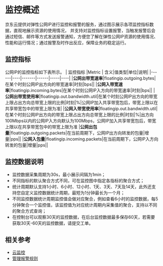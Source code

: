 # 监控概述

京东云提供对弹性公网IP进行监控和报警的服务，通过图示展示各项监控指标数据，直观地展示资源的使用情况，
并支持对监控指标设置报警，当触发报警后会通过短信、邮件等方式发送报警通知，方便您了解在弹性公网IP资源的使用情况、性能和运行情况；通过报警及时作出反应，保障业务的稳定运行。

## 监控指标

公网IP的监控指标如下表所示。
| 监控指标 |Metric  | 含义|值类型|单位|说明|
|------|----|-------|------|-----|----|
|**公网出带宽速率**|floatingip.outgoing.bytes|在某个时刻公网IP出方向的带宽速率|时刻|bps||
|**公网入带宽速率**|floatingip.incoming.bytes|在某个时刻公网IP入方向的带宽速率|时刻|bps||
|**公网出带宽使用率**|floatingip.out.bandwidth.util|在某个时刻公网IP出方向的带宽上限占出方向总带宽上限的比例|时刻|%|公网IP加入共享带宽包后，带宽上限以在共享带宽包中的带宽上限为准|
|**公网入带宽使用率**|floatingip.out.bandwidth.util|在某个时刻公网IP出方向的带宽上限占出方向总带宽上限的比例|时刻|%|出方向100Mbps以内的公网IP入方向默认为100Mbps，公网IP加入共享带宽包后，带宽上限以在共享带宽包中的带宽上限为准
|**公网出包量**|floatingip.outgoing.packets|在当前周期下，公网IP出方向转发的包量|增量|pps||
|**公网入包量**|floatingip.incoming.packets|在当前周期下，公网IP入方向转发的包量|增量|pps||

## 监控数据说明

* 监控数据采集周期为30s，最小展示间隔为1min；
* 不同指标的默认聚合方式不同，可在监控图中指定各指标的聚合方式；
* 统计周期默认支持1小时、6小时、12小时、1天、3天、7天及14天，此外还支持您自定义监控数据统计周期，最短为1分钟最长为一个月；
* 不同监控数据统计周期监控值会做对应聚合，例如查看6小时的监控数据，每5分钟聚合一个监控值，该监控值为对应统计周期内采集值的聚合，支持以不同的聚合方式查询；
* 在控制台可以观察30天的监控数据，在后台监控数据最多保存60天，若需要获取30天-60天的监控数据，请提交工单。

## 相关参考

- [云监控](https://docs.jdcloud.com/cn/monitoring/product-overview)
- [管理报警规则](https://docs.jdcloud.com/cn/monitoring/manage_alarmrules_cm)


